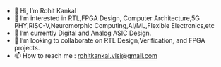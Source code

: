 - 👋 Hi, I’m Rohit Kankal
- 👀 I’m interested in RTL,FPGA Design, Computer Architecture,5G PHY,RISC-V,Neuromorphic Computing,AI/ML,Flexible Electronics,etc
- 🌱 I’m currently Digital and Analog ASIC Design.
- 💞️ I’m looking to collaborate on RTL Design,Verification, and FPGA projects.
- 📫 How to reach me : rohitkankal.vlsi@gmail.com

<!---
iamrk-vlsi/iamrk-vlsi is a ✨ special ✨ repository because its `README.md` (this file) appears on your GitHub profile.
You can click the Preview link to take a look at your changes.
--->
